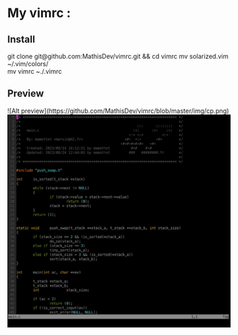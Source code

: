 <h1>My vimrc :</h1>
<h2>Install</h2>
git clone git@github.com:MathisDev/vimrc.git && cd vimrc
mv solarized.vim ~/.vim/colors/ </br>
mv vimrc ~./.vimrc
<h2>Preview</h2>
![Alt preview](https://github.com/MathisDev/vimrc/blob/master/img/cp.png)
<img src="img/cp.png" alt="Preview" title="Optional title">

